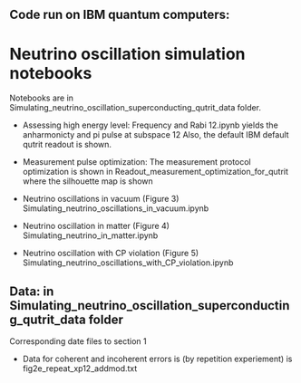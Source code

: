 ## Code run on IBM quantum computers: 
 
# Neutrino oscillation simulation notebooks
Notebooks are in Simulating_neutrino_oscillation_superconducting_qutrit_data folder.
- Assessing high energy level:
Frequency and Rabi 12.ipynb yields the anharmonicty and pi pulse at subspace 12
Also, the default IBM default qutrit readout is shown. 
- Measurement pulse optimization:
The measurement protocol optimization is shown in Readout_measurement_optimization_for_qutrit where the silhouette map is shown

- Neutrino oscillations in vacuum (Figure 3)
Simulating_neutrino_oscillations_in_vacuum.ipynb
- Neutrino oscillation in matter (Figure 4)
Simulating_neutrino_in_matter.ipynb
- Neutrino oscillation with CP violation (Figure 5)
Simulating_neutrino_oscillations_with_CP_violation.ipynb
## Data: in Simulating_neutrino_oscillation_superconducting_qutrit_data folder
Corresponding date files to section 1 

- Data for coherent and incoherent errors is (by repetition experiement) is fig2e_repeat_xp12_addmod.txt
